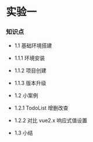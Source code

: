 # 实验一

### 知识点

- 1.1 基础环境搭建
- 1.1.1 环境安装
- 1.1.2 项目创建
- 1.1.3 版本升级

- 1.2 小案例
- 1.2.1 TodoList 增删改查
- 1.2.2 对比 vue2.x 响应式值设置

- 1.3 小结







